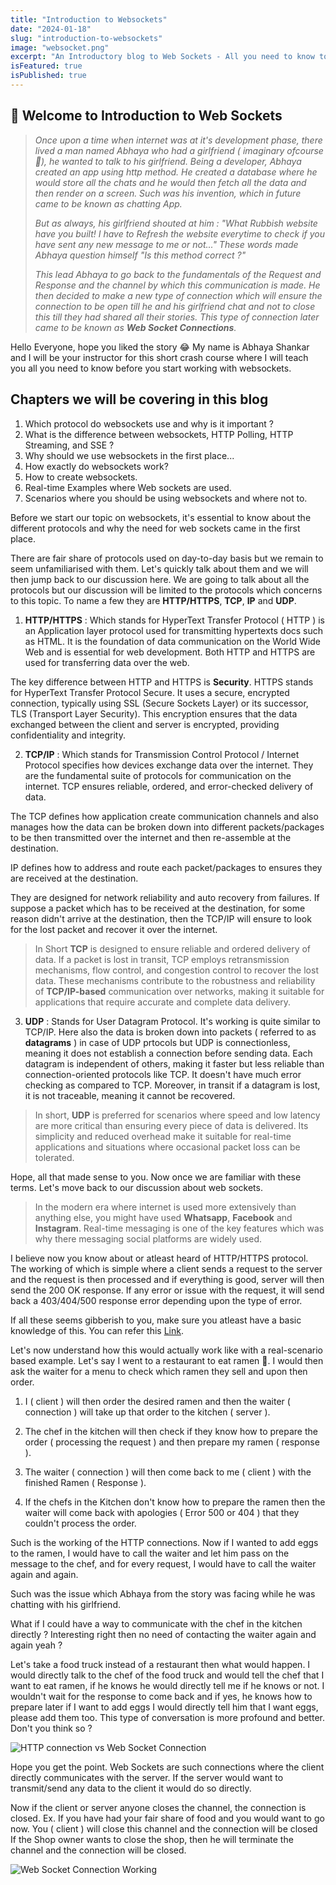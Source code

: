 ```yaml
---
title: "Introduction to Websockets"
date: "2024-01-18"
slug: "introduction-to-websockets"
image: "websocket.png"
excerpt: "An Introductory blog to Web Sockets - All you need to know to start working with web sockets."
isFeatured: true
isPublished: true
---
```


## 👋 Welcome to Introduction to Web Sockets

> _Once upon a time when internet was at it's development phase, there lived a man named Abhaya who had a girlfriend ( imaginary ofcourse 🥲), he wanted to talk to his girlfriend. Being a developer, Abhaya created an app using http method. He created a database where he would store all the chats and he would then fetch all the data and then render on a screen. Such was his invention, which in future came to be known as chatting App._
>
> _But as always, his girlfriend shouted at him : "What Rubbish website have you built! I have to Refresh the website everytime to check if you have sent any new message to me or not..." These words made Abhaya question himself "Is this method correct ?"_
>
> _This lead Abhaya to go back to the fundamentals of the Request and Response and the channel by which this communication is made. He then decided to make a new type of connection which will ensure the connection to be open till he and his girlfriend chat and not to close this till they had shared all their stories. This type of connection later came to be known as **Web Socket Connections**._

Hello Everyone, hope you liked the story 😂
My name is Abhaya Shankar and I will be your instructor for this short crash course where I will teach you all you need to know before you start working with websockets.

## Chapters we will be covering in this blog

1. Which protocol do websockets use and why is it important ?
2. What is the difference between websockets, HTTP Polling, HTTP Streaming, and SSE ?
3. Why should we use websockets in the first place...
4. How exactly do websockets work?
5. How to create websockets.
6. Real-time Examples where Web sockets are used.
7. Scenarios where you should be using websockets and where not to.

Before we start our topic on websockets, it's essential to know about the different protocols and why the need for web sockets came in the first place.

There are fair share of protocols used on day-to-day basis but we remain to seem unfamiliarised with them. Let's quickly talk about them and we will then jump back to our discussion here. We are going to talk about all the protocols but our discussion will be limited to the protocols which concerns to this topic. To name a few they are **HTTP/HTTPS**, **TCP**, **IP** and **UDP**.

1. **HTTP/HTTPS** : Which stands for HyperText Transfer Protocol ( HTTP ) is an Application layer protocol used for transmitting hypertexts docs such as HTML. It is the foundation of data communication on the World Wide Web and is essential for web development. Both HTTP and HTTPS are used for transferring data over the web.

The key difference between HTTP and HTTPS is **Security**. HTTPS stands for HyperText Transfer Protocol Secure. It uses a secure, encrypted connection, typically using SSL (Secure Sockets Layer) or its successor, TLS (Transport Layer Security). This encryption ensures that the data exchanged between the client and server is encrypted, providing confidentiality and integrity.

2. **TCP/IP** : Which stands for Transmission Control Protocol / Internet Protocol specifies how devices exchange data over the internet. They are the fundamental suite of protocols for communication on the internet. TCP ensures reliable, ordered, and error-checked delivery of data.

The TCP defines how application create communication channels and also manages how the data can be broken down into different packets/packages to be then transmitted over the internet and then re-assemble at the destination.

IP defines how to address and route each packet/packages to ensures they are received at the destination.

They are designed for network reliability and auto recovery from failures. If suppose a packet which has to be received at the destination, for some reason didn't arrive at the destination, then the TCP/IP will ensure to look for the lost packet and recover it over the internet.

> In Short **TCP** is designed to ensure reliable and ordered delivery of data. If a packet is lost in transit, TCP employs retransmission mechanisms, flow control, and congestion control to recover the lost data. These mechanisms contribute to the robustness and reliability of **TCP/IP-based** communication over networks, making it suitable for applications that require accurate and complete data delivery.

3. **UDP** : Stands for User Datagram Protocol. It's working is quite similar to TCP/IP. Here also the data is broken down into packets ( referred to as **datagrams** ) in case of UDP prtocols but UDP is connectionless, meaning it does not establish a connection before sending data. Each datagram is independent of others, making it faster but less reliable than connection-oriented protocols like TCP. It doesn't have much error checking as compared to TCP. Moreover, in transit if a datagram is lost, it is not traceable, meaning it cannot be recovered.

> In short, **UDP** is preferred for scenarios where speed and low latency are more critical than ensuring every piece of data is delivered. Its simplicity and reduced overhead make it suitable for real-time applications and situations where occasional packet loss can be tolerated.

Hope, all that made sense to you. Now once we are familiar with these terms. Let's move back to our discussion about web sockets.

> In the modern era where internet is used more extensively than anything else, you might have used **Whatsapp**, **Facebook** and **Instagram**. Real-time messaging is one of the key features which was why there messaging social platforms are widely used.

I believe now you know about or atleast heard of HTTP/HTTPS protocol. The working of which is simple where a client sends a request to the server and the request is then processed and if everything is good, server will then send the 200 OK response. If any error or issue with the request, it will send back a 403/404/500 response error depending upon the type of error.

If all these seems gibberish to you, make sure you atleast have a basic knowledge of this. You can refer this [Link](https://developer.mozilla.org/en-US/docs/Web/HTTP/Overview).

Let's now understand how this would actually work like with a real-scenario based example. Let's say I went to a restaurant to eat ramen 🍜.
I would then ask the waiter for a menu to check which ramen they sell and upon then order.

1. I ( client ) will then order the desired ramen and then the waiter ( connection ) will take up that order to the kitchen ( server ).

2. The chef in the kitchen will then check if they know how to prepare the order ( processing the request ) and then prepare my ramen ( response ).

3. The waiter ( connection ) will then come back to me ( client ) with the finished Ramen ( Response ).

4. If the chefs in the Kitchen don't know how to prepare the ramen then the waiter will come back with apologies ( Error 500 or 404 ) that they couldn't process the order.

Such is the working of the HTTP connections. Now if I wanted to add eggs to the ramen, I would have to call the waiter and let him pass on the message to the chef, and for every request, I would have to call the waiter again and again.

Such was the issue which Abhaya from the story was facing while he was chatting with his girlfriend.

What if I could have a way to communicate with the chef in the kitchen directly ? Interesting right then no need of contacting the waiter again and again yeah ?

Let's take a food truck instead of a restaurant then what would happen. I would directly talk to the chef of the food truck and would tell the chef that I want to eat ramen, if he knows he would directly tell me if he knows or not. I wouldn't wait for the response to come back and if yes, he knows how to prepare later if I want to add eggs I would directly tell him that I want eggs, please add them too. This type of conversation is more profound and better. Don't you think so ?

![HTTP connection vs Web Socket Connection](/blogs/introduction-to-websockets/http-vs-websocket.png)

Hope you get the point. Web Sockets are such connections where the client directly communicates with the server. If the server would want to transmit/send any data to the client it would do so directly.

Now if the client or server anyone closes the channel, the connection is closed.
Ex. If you have had your fair share of food and you would want to go now. You ( client ) will close this channel and the connection will be closed If the Shop owner wants to close the shop, then he will terminate the channel and the connection will be closed.

![Web Socket Connection Working](/blogs/introduction-to-websockets/websocket-connection.png)
